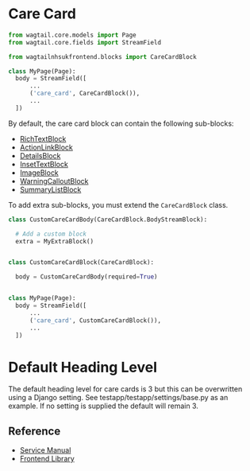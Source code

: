 # Care Card

```py
from wagtail.core.models import Page
from wagtail.core.fields import StreamField

from wagtailnhsukfrontend.blocks import CareCardBlock

class MyPage(Page):
  body = StreamField([
      ...
      ('care_card', CareCardBlock()),
      ...
  ])
```

By default, the care card block can contain the following sub-blocks:

* [RichTextBlock](https://docs.wagtail.io/en/v2.7/topics/streamfield.html#richtextblock)
* [ActionLinkBlock](./action_link.md)
* [DetailsBlock](./details.md)
* [InsetTextBlock](./inset_text.md)
* [ImageBlock](./image.md)
* [WarningCalloutBlock](./warning_callout.md)
* [SummaryListBlock](./summary_list.md)

To add extra sub-blocks, you must extend the `CareCardBlock` class.
```py
class CustomCareCardBody(CareCardBlock.BodyStreamBlock):

  # Add a custom block
  extra = MyExtraBlock()


class CustomCareCardBlock(CareCardBlock):

  body = CustomCareCardBody(required=True)


class MyPage(Page):
  body = StreamField([
      ...
      ('care_card', CustomCareCardBlock()),
      ...
  ])
```

# Default Heading Level

The default heading level for care cards is 3 but this can be overwritten using a Django setting.
See testapp/testapp/settings/base.py as an example.
If no setting is supplied the default will remain 3.

## Reference

* [Service Manual](https://service-manual.nhs.uk/design-system/components/care-cards)
* [Frontend Library](https://github.com/nhsuk/nhsuk-frontend/tree/master/packages/components/care-card)
